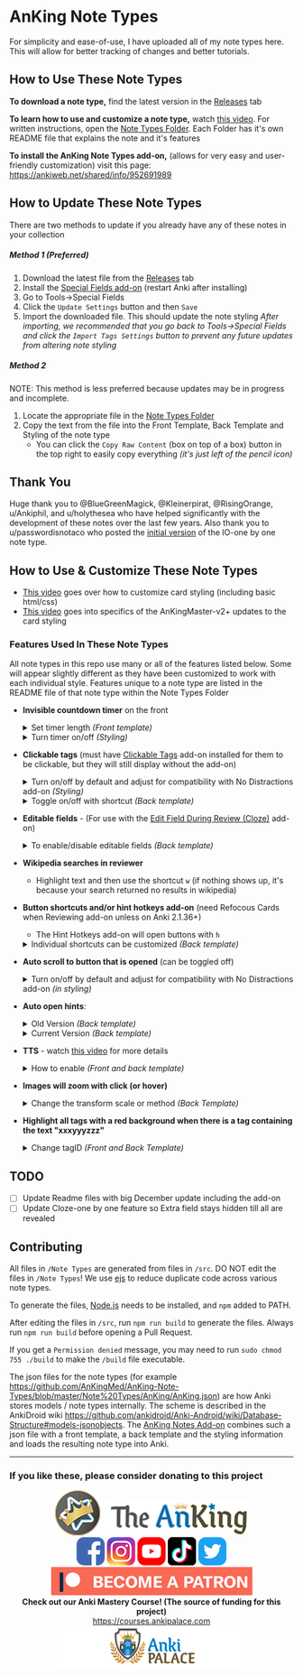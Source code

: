 # AnKing Note Types
For simplicity and ease-of-use, I have uploaded all of my note types here. This will allow for better tracking of changes and better tutorials.

## How to Use These Note Types
**To download a note type,** find the latest version in the [Releases](https://github.com/AnKingMed/AnKing-Note-Types/releases) tab

**To learn how to use and customize a note type,** watch [this video](https://youtu.be/NYUhNMyAZNs).  For written instructions, open the [Note Types Folder](https://github.com/AnKingMed/AnKing-Note-Types/tree/master/Note%20Types). Each Folder has it's own README file that explains the note and it's features

**To install the AnKing Note Types add-on,** (allows for very easy and user-friendly customization) visit this page: https://ankiweb.net/shared/info/952691989

## How to Update These Note Types
There are two methods to update if you already have any of these notes in your collection
##### Method 1 (Preferred)
1. Download the latest file from the [Releases](https://github.com/AnKingMed/AnKing-Note-Types/releases) tab
2. Install the [Special Fields add-on](https://ankiweb.net/shared/info/1102281552) (restart Anki after installing)
3. Go to Tools->Special Fields
4. Click the `Update Settings` button and then `Save`
5. Import the downloaded file. This should update the note styling
_After importing, we recommended that you go back to Tools->Special Fields and click the `Import Tags Settings` button to prevent any future updates from altering note styling_

##### Method 2
NOTE: This method is less preferred because updates may be in progress and incomplete.
1. Locate the appropriate file in the [Note Types Folder](https://github.com/AnKingMed/AnKing-Note-Types/tree/master/Note%20Types)
2. Copy the text from the file into the Front Template, Back Template and Styling of the note type
   - You can click the `Copy Raw Content` (box on top of a box) button in the top right to easily copy everything _(it's just left of the pencil icon)_ 

## Thank You
Huge thank you to @BlueGreenMagick, @Kleinerpirat, @RisingOrange, u/Ankiphil, and u/holythesea who have helped significantly with the development of these notes over the last few years. Also thank you to u/passwordisnotaco who posted the [initial version](https://www.reddit.com/r/Anki/comments/pia8e5/how_to_incrementally_reveal_an_image_occlusion/?utm_source=share&utm_medium=ios_app&utm_name=iossmf) of the IO-one by one note type.

## How to Use & Customize These Note Types
- <a href="https://www.youtube.com/watch?v=HgKDRTTTnh4&t=37s">This video</a> goes over how to customize card styling (including basic html/css)
- <a href="https://www.youtube.com/watch?v=4Q6Ll5k412U&t=1s">This video</a> goes into specifics of the AnKingMaster-v2+ updates to the card styling

### Features Used In These Note Types
All note types in this repo use many or all of the features listed below. Some will appear slightly different as they have been customized to work with each individual style. Features unique to a note type are listed in the README file of that note type within the Note Types Folder
- <b>Invisible countdown timer</b> on the front
  <details><summary>Set timer length <i>(Front template)</i></summary>
    <p>

    ```
    // Timer config (timer length, timer finished message)
    var minutes = 0
    var seconds = 9
    var timeOverMsg = "<span style='color:#CC5B5B'>!<br/>!<br/>!<br/>!<br/>!<br/>!</span>"
    ```
    </p>
  </details>
  <details><summary>Turn timer on/off <i>(Styling)</i></summary>
    <p>

    ```
    /* TIMER ON/OFF */
    .timer {
      display: block; /* ‘none’ or ‘block’ */
    }
    ```
    </p>
  </details>

- <b>Clickable tags</b> (must have <a href="">Clickable Tags</a> add-on installed for them to be clickable, but they will still display without the add-on)
  <details><summary>Turn on/off by default and adjust for compatibility with No Distractions add-on <i>(Styling)</i></summary>
    <p>

    ```
    /* TAGS ON/OFF DESKTOP & MOBILE*/
    #tags-container {
      display: block; /* ‘none’ or ‘block’ */
    }

    .mobile #tags-container {
      display: none; /* ‘none’ or ‘block’ */
    }

    /* MOVE TAGS UP FOR 'NO-DISTRACTIONS' ADD-ON */
    #tags-container {
      padding-bottom: 0px; /* 0 normal, 55 to move up */
    }
    ```
    </p>
  </details>
  <details><summary>Toggle on/off with shortcut <i>(Back template)</i></summary>
    <p>

    Default is `C`
    ```
    // ##############  TAG SHORTCUT  ##############
    var toggleTagsShortcut = "C";
    ```
    </p>
  </details>

- <b>Editable fields</b> - (For use with the <a href="">Edit Field During Review (Cloze)</a> add-on)
  <details><summary>To enable/disable editable fields <i>(Back template)</i></summary>
    <p>

    1. Make sure that the correct add-on is installed (NOT `Edit Field During Review`)
    2. The config of `Edit Field During Review (Cloze)` allows for click to edit or ctrl+click to edit
    3. In order to make a field editable, change `{{Field Name}}` to `{{edit:Field Name}}`. 
    <u>For cloze fields:</u>
    Change `<div class="editcloze id="text"">{{cloze:Text}}</div>` to `<div class="editcloze" id="text">{{edit:cloze:Text}}</div>`
    Do NOT change `<div class="clozefield">{{cloze:Text}}</div>` (This is set for mobile to avoid errors)

    </p>
  </details>

- <b>Wikipedia searches in reviewer</b>
  - Highlight text and then use the shortcut `w` (if nothing shows up, it's because your search returned no results in wikipedia)

- <b>Button shortcuts and/or hint hotkeys add-on</b> (need Refocous Cards when Reviewing add-on unless on Anki 2.1.36+)
  - The Hint Hotkeys add-on will open buttons with `h`
  <details><summary>Individual shortcuts can be customized <i>(Back template)</i></summary>
    <p>

    ```
    // ##############  HINT REVEAL SHORTCUTS  ##############
    // All shortcuts will also open with "H" if using the Hint Hotkeys add-on 
    var ButtonShortcuts = {
        "Lecture Notes" : "Alt + 1",
        "Missed Questions" : "Alt + 2",
    }
    var ToggleAllButtons = "'"
    ```
    </p>
  </details>

- <b>Auto scroll to button that is opened</b> (can be toggled off)
  <details><summary>Turn on/off by default and adjust for compatibility with No Distractions add-on <i>(in styling)</i></summary>
    <p>

    Change `true` to `false` to turn off the auto scroll
    ```
    var ScrollToButton = true;
    ```
    </p>
  </details>

- <b>Auto open hints</b>:
    <details><summary>Old Version <i>(Back template)</i></summary>
    <p>

    <img src="/screenshots/Auto-open-hint.jpg" style="width:600px">
    </p>
  </details>
  <details><summary>Current Version <i>(Back template)</i></summary>
    <p>

    ```
    // ##############  SHOW HINTS AUTOMATICALLY  ##############
    var ButtonAutoReveal = {
        "Lecture Notes" : false,
        "Missed Questions" : false,
    }
    ```
    </p>
  </details>

- <b>TTS</b> - watch <a href="https://www.youtube.com/watch?v=5QFDrY7PDUk&t=4s">this video</a> for more details
  <details><summary>How to enable <i>(Front and back template)</i></summary>
    <p>

    ## Front template:
    ```
    <!-- ##############  Text-to-speech  ##############
    replace the arrows/dashes from the statement below with double brackets-->

    <!--tts en_US voices=Apple_Samantha speed=1.4:cloze:Text-->
    ```
    <u>change to look like:</u>
    ```
    <!-- ##############  Text-to-speech  ##############
    replace the arrows/dashes from the statement below with double brackets-->

    {{tts en_US voices=Apple_Samantha speed=1.4:cloze:Text}}
    ```
    ## Back template:
    ```
    <!-- ##############  TEXT-TO-SPEECH ##############
    replace the arrows/dashes from the statement below with double brackets-->

    <!--tts en_US voices=Apple_Samantha speed=1.4:cloze-only:Text-->
    ```
    <u>change to look like:</u>
    ```
    <!-- ##############  TEXT-TO-SPEECH ##############
    replace the arrows/dashes from the statement below with double brackets-->

    {{tts en_US voices=Apple_Samantha speed=1.4:cloze-only:Text}}
    ```
    </p>
  </details>

- <b>Images will zoom with click (or hover)</b>
  <details><summary>Change the transform scale or method <i>(Back Template)</i></summary>
    <p>

    `active` will cause images to zoom on click. `hover` will cause images to zoom on hover. Some Note Types have specific zoom scales for specific fields
    ```
    /*Image hover zoom*/ 
    img:active {
      transform: scale(1.2);
    }
    .mobile img:active {
      transform: scale(1.0) !important;
    }
    ```
    </p>
  </details>
  
- <b>Highlight all tags with a red background when there is a tag containing the text "xxxyyyzzz"</b>
  <details><summary>Change tagID <i>(Front and Back Template)</i></summary>
    <p>

    ```
    //ENTER THE TAG TERM WHICH, WHEN PRESENT, WILL TRIGGER A RED BACKGROUND
    var tagID = "XXXYYYZZZ"
    ```
    </p>
  </details>

## TODO
- [ ] Update Readme files with big December update including the add-on
- [ ] Update Cloze-one by one feature so Extra field stays hidden till all are revealed

## Contributing

All files in `/Note Types` are generated from files in `/src`. DO NOT edit the files in `/Note Types`!
We use [ejs](https://ejs.co/) to reduce duplicate code across various note types.

To generate the files, [Node.js](https://nodejs.org/en/download/) needs to be installed, and `npm` added to PATH.

After editing the files in `/src`, run `npm run build` to generate the files. Always run `npm run build` before opening a Pull Request.

If you get a `Permission denied` message, you may need to run `sudo chmod 755 ./build` to make the `/build` file executable.

The json files for the note types (for example https://github.com/AnKingMed/AnKing-Note-Types/blob/master/Note%20Types/AnKing/AnKing.json) are how Anki stores models / note types internally. The scheme is described in the AnkiDroid wiki https://github.com/ankidroid/Anki-Android/wiki/Database-Structure#models-jsonobjects. The [AnKing Notes Add-on](https://github.com/AnKingMed/anking_notes_addon) combines such a json file with a front template, a back template and the styling information and loads the resulting note type into Anki.

***

### If you like these, please consider donating to this project

<p align="center">
<a href="https://www.ankingmed.com" rel="nofollow"><img src="https://raw.githubusercontent.com/AnKingMed/My-images/master/AnKing/AnKingSmall.png?raw=true"></a><a href="https://www.ankingmed.com" rel="nofollow"><img src="https://raw.githubusercontent.com/AnKingMed/My-images/master/AnKing/TheAnKing.png?raw=true"></a>
  <br>
  <a href="https://www.facebook.com/ankingmed" rel="nofollow"><img src="https://raw.githubusercontent.com/AnKingMed/My-images/master/Social/FB.png?raw=true"></a>     <a href="https://www.instagram.com/ankingmed" rel="nofollow"><img src="https://raw.githubusercontent.com/AnKingMed/My-images/master/Social/Instagram.png?raw=true"></a>     <a href="https://www.youtube.com/theanking" rel="nofollow"><img src="https://raw.githubusercontent.com/AnKingMed/My-images/master/Social/YT.png?raw=true"></a>     <a href="https://www.tiktok.com/@ankingmed" rel="nofollow"><img src="https://raw.githubusercontent.com/AnKingMed/My-images/master/Social/TikTok.png?raw=true"></a>     <a href="https://www.twitter.com/ankingmed" rel="nofollow"><img src="https://raw.githubusercontent.com/AnKingMed/My-images/master/Social/Twitter.png?raw=true"></a>
  <br>
<a href="https://www.ankipalace.com/membership" rel="nofollow"><img src="https://raw.githubusercontent.com/AnKingMed/My-images/master/AnKing/Patreon.jpg?raw=true"></a>
<br>
<b>Check out our Anki Mastery Course! (The source of funding for this project)</b><br>
          <a href="https://courses.ankipalace.com/?utm_source=anking_bg_add-on&amp;utm_medium=anki_add-on_page&amp;utm_campaign=mastery_course" rel="nofollow">https://courses.ankipalace.com</a>
<a href="https://courses.ankipalace.com/?utm_source=anking_bg_add-on&amp;utm_medium=anki_add-on_page&amp;utm_campaign=mastery_course" rel="nofollow">
  <br>
  <img src="https://raw.githubusercontent.com/AnKingMed/My-images/master/AnKing/AnkiPalace.png?raw=true"></a></p>
